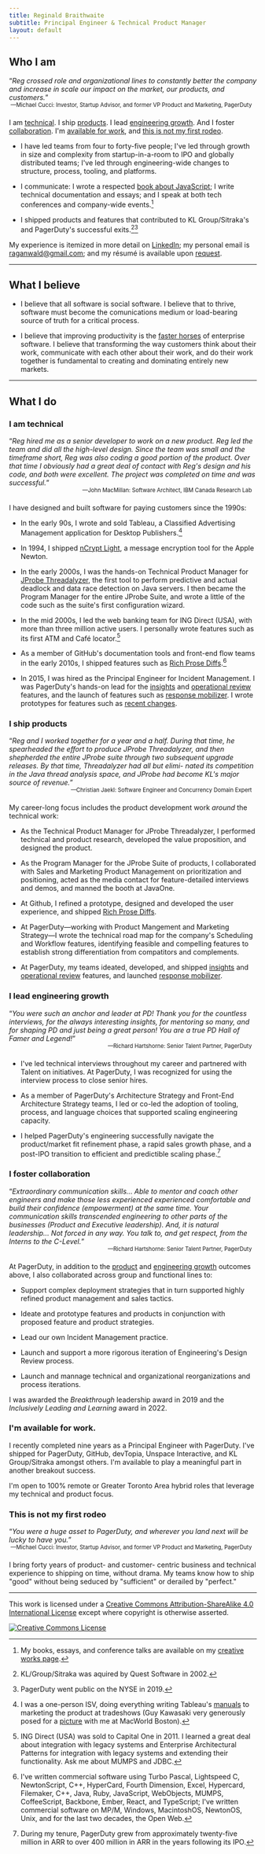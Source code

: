 ```yaml
---
title: Reginald Braithwaite
subtitle: Principal Engineer & Technical Product Manager
layout: default
---
```


## Who I am

<p style="margin-bottom: 0px;">“<em>Reg crossed role and organizational lines to constantly better the company and increase in scale our impact on the market, our products, and customers.</em>”</p>  
<div style="font-size:0.8em; text-align:right; margin-bottom: 20px; margin-right: 10px;">—Michael Cucci: Investor, Startup Advisor, and former VP Product and Marketing, PagerDuty</div>

I am [technical](#i-am-technical). I ship [products](#i-ship-products). I lead [engineering growth](#i-lead-engineering-growth). And I foster [collaboration](#i-foster-collaboration). I'm [available for work](#im-available-for-work), and [this is not my first rodeo](#this-is-not-my-first-rodeo).

- I have led teams from four to forty-five people; I've led through growth in size and complexity from startup-in-a-room to IPO and globally distributed teams; I've led through engineering-wide changes to structure, process, tooling, and platforms.  

- I communicate: I wrote a respected [book about JavaScript](/creative-works.html#books); I write technical documentation and essays; and I speak at both tech conferences and company-wide events.[^creative-works]  

- I shipped products and features that contributed to KL Group/Sitraka's and PagerDuty's successful exits.[^sitraka-quest][^PDNYSE]

My experience is itemized in more detail on [LinkedIn]; my personal email is [raganwald@gmail.com]; and my résumé is available upon [request][raganwald@gmail.com].

[^creative-works]: My books, essays, and conference talks are available on my [creative works page].
[^sitraka-quest]: KL/Group/Sitraka was aquired by Quest Software in 2002.
[^PDNYSE]: PagerDuty went public on the NYSE in 2019.

---

## What I believe

- I believe that all software is social software. I believe that to thrive, software must become the comunications medium or load-bearing source of truth for a critical process.  

- I believe that improving productivity is the [faster horses] of enterprise software. I believe that transforming the way customers think about their work, communicate with each other about their work, and do their work together is fundamental to creating and dominating entirely new markets.

[faster horses]: https://hbr.org/2011/08/henry-ford-never-said-the-fast

---

## What I do

### I am technical

<p style="margin-bottom: 0px;">“<em>Reg hired me as a senior developer to work
on a new product. Reg led the team and did
all the high-level design. Since the team was
small and the timeframe short, Reg was also
coding a good portion of the product.
Over that time I obviously had a great deal
of contact with Reg's design and his code,
and both were excellent. The project was
completed on time and was successful.</em>”</p> 
<div style="font-size:0.8em; text-align:right; margin-bottom: 20px; margin-right: 10px;">—John MacMillan: Software Architect, IBM Canada Research Lab</div>

I have designed and built software for paying customers since the 1990s:

- In the early 90s, I wrote and sold Tableau, a Classified Advertising Management application for Desktop Publishers.[^tableau]  

- In 1994, I shipped [nCrypt Light], a message encryption tool for the Apple Newton.  

- In the early 2000s, I was the hands-on Technical Product Manager for [JProbe Threadalyzer], the first tool to perform predictive and actual deadlock and data race detection on Java servers. I then became the Program Manager for the entire JProbe Suite, and wrote a little of the code such as the suite's first configuration wizard.

- In the mid 2000s, I led the web banking team for ING Direct (USA), with more than three million active users. I personally wrote features such as its first ATM and Café locator.[^ing]  

- As a member of GitHub's documentation tools and front-end flow teams in the early 2010s, I shipped features such as [Rich Prose Diffs].[^more]    

- In 2015, I was hired as the Principal Engineer for Incident Management. I was PagerDuty's hands-on lead for the [insights] and [operational review] features, and the launch of features such as [response mobilizer]. I wrote prototypes for features such as [recent changes].

[^tableau]: I was a one-person ISV, doing everything writing Tableau's [manuals] to marketing the product at tradeshows (Guy Kawasaki very generously posed for a [picture][reg-at-macworld] with me at MacWorld Boston).
[^ing]: ING Direct (USA) was sold to Capital One in 2011. I learned a great deal about integration with legacy systems and Enterprise Architectural Patterns for integration with legacy systems and extending their functionality. Ask me about MUMPS and JDBC.
[^GitHub]: At GitHub, my most visible achievement was launching the [Rich Prose Diffs] feature during a Superbowl.
[^more]: I've written commercial software using Turbo Pascal, Lightspeed C, NewtonScript, C++, HyperCard, Fourth Dimension, Excel, Hypercard, Filemaker, C++, Java, Ruby, JavaScript, WebObjects, MUMPS, CoffeeScript, Backbone, Ember, React, and TypeScript; I've written commercial software on MP/M, Windows, MacintoshOS, NewtonOS, Unix, and for the last two decades, the Open Web.

[insights]: https://support.pagerduty.com/main/docs/insights
[operational review]: https://support.pagerduty.com/main/docs/operational-reviews
[response mobilizer]: https://www.pagerduty.com/blog/2016-year-review/#:~:text=Response%20Orchestration
[recent changes]: https://support.pagerduty.com/main/docs/recent-changes
[Rich Prose Diffs]: https://docs.github.com/en/repositories/working-with-files/using-files/working-with-non-code-files#rendering-differences-in-prose-documents
[JProbe Threadalyzer]: http://tan.com/jprobe?lang=en#:~:text=JProbe%20Theadalyzer,-:%20Detect%20Deadlocks%2C%20Stalls
[nCrypt Light]: https://info-mac.org/viewtopic.php?t=7139

[LinkedIn]: https://www.linkedin.com/in/raganwald/details/experience/
[raganwald@gmail.com]: mailto:raganwald@gmail.com
[creative works page]: /creative-works.html

[manuals]: /assets/images/tableau-manuals.jpg
[reg-at-macworld]: /assets/images/reg-at-macworld.jpeg

### I ship products

<p style="margin-bottom: 0px;">“<em>Reg and I worked together for a year and a
half. During that time, he spearheaded the
effort to produce JProbe Threadalyzer, and
then shepherded the entire JProbe suite
through two subsequent upgrade releases. By
that time, Threadalyzer had all but elimi-
nated its competition in the Java thread
analysis space, and JProbe had become
KL's major source of revenue.</em>”</p>  
<div style="font-size:0.8em; text-align:right; margin-bottom: 20px; margin-right: 10px;">—Christian Jaekl: Software Engineer and Concurrency Domain Expert</div>

My career-long focus includes the product development work *around* the technical work:

- As the Technical Product Manager for JProbe Threadalyzer, I performed technical and product research, developed the value proposition, and designed the product.  

- As the Program Manager for the JProbe Suite of products, I collaborated with Sales and Marketing Product Management on prioritization and positioning, acted as the media contact for feature-detailed interviews and demos, and manned the booth at JavaOne.  

- At Github, I refined a prototype, designed and developed the user experience, and shipped [Rich Prose Diffs].    

- At PagerDuty—working with Product Mangement and Marketing Strategy—I wrote the technical road map for the company's Scheduling and Workflow features, identifying feasible and compelling features to establish strong differentiation from compatitors and complements.  

- At PagerDuty, my teams ideated, developed, and shipped [insights] and [operational review] features, and launched [response mobilizer].

### I lead engineering growth

<p style="margin-bottom: 0px;">“<em>You were such an anchor and leader at PD! Thank you for the countless interviews, for the always interesting insights, for mentoring so many, and for shaping PD and just being a great person! You are a true PD Hall of Famer and Legend!</em>”</p>  
<div style="font-size:0.8em; text-align:right; margin-bottom: 20px; margin-right: 10px;">—Richard Hartshorne: Senior Talent Partner, PagerDuty</div>

- I've led technical interviews throughout my career and partnered with Talent on initiatives. At PagerDuty, I was recognized for using the interview process to close senior hires.  

- As a member of PagerDuty's Architecture Strategy and Front-End Architecture Strategy teams, I led or co-led the adoption of tooling, process, and language choices that supported scaling engineering capacity.  

- I helped PagerDuty's engineering successfully navigate the product/market fit refinement phase, a rapid sales growth phase, and a post-IPO transition to efficient and predictible scaling phase.[^pd-growth]

[^pd-growth]: During my tenure, PagerDuty grew from approximately twenty-five million in ARR to over 400 million in ARR in the years following its IPO.

### I foster collaboration

<p STYLE="margin-bottom: 0px;">“<em>Extraordinary communication skills... Able to mentor and coach other engineers and make those less experienced experienced comfortable and build their confidence (empowerment) at the same time. Your communication skills transcended engineering to other parts of the businesses (Product and Executive leadership). And, it is natural leadership... Not forced in any way. You talk to, and get respect, from the Interns to the C-Level.</em>”</p>  
<div style="font-size:0.8em; text-align:right; margin-bottom: 20px; margin-right: 10px;">—Richard Hartshorne: Senior Talent Partner, PagerDuty</div>

At PagerDuty, in addition to the [product](#i-ship-products) and [engineering growth](#i-lead-engineering-growth) outcomes above, I also collaborated across group and functional lines to:

- Support complex deployment strategies that in turn supported highly refined product management and sales tactics.  

- Ideate and prototype features and products in conjunction with proposed feature and product strategies.  

- Lead our own Incident Management practice.  

- Launch and support a more rigorous iteration of Engineering's Design Review process.  

- Launch and mannage technical and organizational reorganizations and process iterations.

I was awarded the *Breakthrough* leadership award in 2019 and the *Inclusively Leading and Learning* award in 2022. 

### I'm available for work.

I recently completed nine years as a Principal Engineer with PagerDuty. I've shipped for PagerDuty, GitHub, devTopia, Unspace Interactive, and KL Group/Sitraka amongst others. I'm available to play a meaningful part in another breakout success.

I'm open to 100% remote or Greater Toronto Area hybrid roles that leverage my technical and product focus.

### This is not my first rodeo

<p STYLE="margin-bottom: 0px;">“<em>You were a huge asset to PagerDuty, and wherever you land next will be lucky to have you.</em>”</p>  
<div style="font-size:0.8em; text-align:right; margin-bottom: 20px; margin-right: 10px;">—Michael Cucci: Investor, Startup Advisor, and former VP Product and Marketing, PagerDuty</div>

I bring forty years of product- and customer- centric business and technical experience to shipping on time, without drama. My teams know how to ship "good" without being seduced by "sufficient" or derailed by "perfect."

---

This work is licensed under a <a rel="license" href="http://creativecommons.org/licenses/by-sa/4.0/">Creative Commons Attribution-ShareAlike 4.0 International License</a> except where copyright is otherwise asserted.

<a rel="license" href="http://creativecommons.org/licenses/by-sa/4.0/"><img alt="Creative Commons License" style="border-width:0" src="http://i.creativecommons.org/l/by-sa/4.0/80x15.png" /></a>
